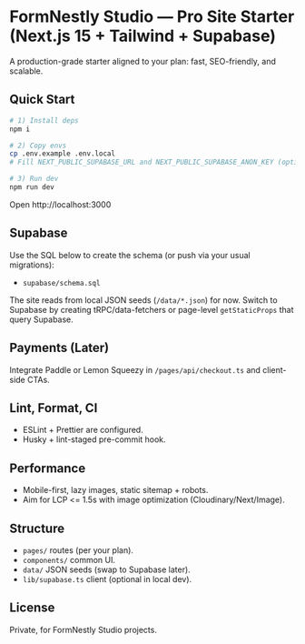 # FormNestly Studio — Pro Site Starter (Next.js 15 + Tailwind + Supabase)

A production-grade starter aligned to your plan: fast, SEO-friendly, and scalable.

## Quick Start

```bash
# 1) Install deps
npm i

# 2) Copy envs
cp .env.example .env.local
# Fill NEXT_PUBLIC_SUPABASE_URL and NEXT_PUBLIC_SUPABASE_ANON_KEY (optional during local dev)

# 3) Run dev
npm run dev
```

Open http://localhost:3000

## Supabase

Use the SQL below to create the schema (or push via your usual migrations):

- `supabase/schema.sql`

The site reads from local JSON seeds (`/data/*.json`) for now.
Switch to Supabase by creating tRPC/data-fetchers or page-level `getStaticProps` that query Supabase.

## Payments (Later)

Integrate Paddle or Lemon Squeezy in `/pages/api/checkout.ts` and client-side CTAs.

## Lint, Format, CI

- ESLint + Prettier are configured.
- Husky + lint-staged pre-commit hook.

## Performance

- Mobile-first, lazy images, static sitemap + robots.
- Aim for LCP <= 1.5s with image optimization (Cloudinary/Next/Image).

## Structure

- `pages/` routes (per your plan).
- `components/` common UI.
- `data/` JSON seeds (swap to Supabase later).
- `lib/supabase.ts` client (optional in local dev).

## License

Private, for FormNestly Studio projects.

